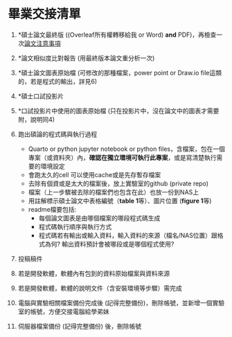 # 畢業交接清單

1. *碩士論文最終版 ((Overleaf所有權轉移給我 or Word) **and** PDF)，再檢查一次[論文注意事項](https://github.com/DHLab-TSENG/Resources/blob/master/ManuscriptCheckList.md)
2. *論文相似度比對報告 (用最終版本論文重分析一次)
3. *碩士論文圖表原始檔 (可修改的那種檔案，power point or Draw.io file這類的，若是程式的輸出，詳見6)
4. *碩士口試投影片
5. *口試投影片中使用的圖表原始檔 (只在投影片中，沒在論文中的圖表才需要附，說明同4)
6. 跑出碩論的程式碼與執行過程
    - Quarto or python jupyter notebook or python files，含檔案，包在一個專案（或資料夾）內，**確認在獨立環境可執行此專案**，或是寫清楚執行需要的環境設定
    - 會跑太久的cell 可以使用cache或是先存暫存檔案
    - 去除有個資或是太大的檔案後，放上實驗室的github (private repo)
    - 檔案（上一步驟被去除的檔案們也包含在此）也放一份到NAS上
    - 用註解標示碩士論文中表格編號（**table 1**等）、圖片位置 (**figure 1**等)
    - readme檔要包括:
        - 每個論文圖表是由哪個檔案的哪段程式碼生成
        - 程式碼執行順序與執行方式
        - 程式碼若有輸出或輸入資料，輸入資料的來源（檔名/NAS位置）跟格式為何? 輸出資料預計會被哪段或是哪個程式使用?
      
7. 投稿稿件
8. 若是開發軟體，軟體內有包到的資料原始檔案與資料來源
9. 若是開發軟體，軟體的說明文件（含安裝環境等步驟）需完成
10. 電腦與實驗相關檔案備份完成後 (記得完整備份)，刪除帳號，並新增一個實驗室的帳號，方便交接電腦給學弟妹
11. 伺服器檔案備份 (記得完整備份) 後，刪除帳號
